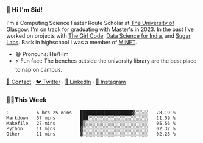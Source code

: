 ### 👋 Hi I'm Sid!
I'm a Computing Science Faster Route Scholar at [The University of Glasgow](https://gla.ac.uk). I'm on track for graduating with Master's in 2023. In the past I've worked on projects with [The Girl Code](https://thegirlcode.co/), [Data Science for India](), and [Sugar Labs](https://sugarlabs.org/). Back in highschool I was a member of [MINET](https://minet.co/). 

- 😄 Pronouns: He/Him
- ⚡ Fun fact: The benches outside the university library are the best place to nap on campus.

[📇 Contact](https://sid.gg/) · [🐦 Twitter](https://twitter.com/scholaronroad) · [👔 LinkedIn](https://linkedin.com/in/sidhant-bhavnani) · [📸 Instagram](https://www.instagram.com/bhavnani.pvt/) 

### 👨‍💻This Week
<!--START_SECTION:waka-->
```text
C          6 hrs 25 mins   ███████████████████▓░░░░░   78.19 % 
Markdown   57 mins         ███░░░░░░░░░░░░░░░░░░░░░░   11.59 % 
Makefile   27 mins         █▒░░░░░░░░░░░░░░░░░░░░░░░   05.56 % 
Python     11 mins         ▓░░░░░░░░░░░░░░░░░░░░░░░░   02.32 % 
Other      11 mins         ▓░░░░░░░░░░░░░░░░░░░░░░░░   02.28 % 
```
<!--END_SECTION:waka-->
